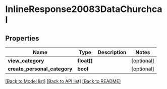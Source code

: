 # InlineResponse20083DataChurchcal

## Properties
Name | Type | Description | Notes
------------ | ------------- | ------------- | -------------
**view_category** | **float[]** |  | [optional] 
**create_personal_category** | **bool** |  | [optional] 

[[Back to Model list]](../../README.md#documentation-for-models) [[Back to API list]](../../README.md#documentation-for-api-endpoints) [[Back to README]](../../README.md)

